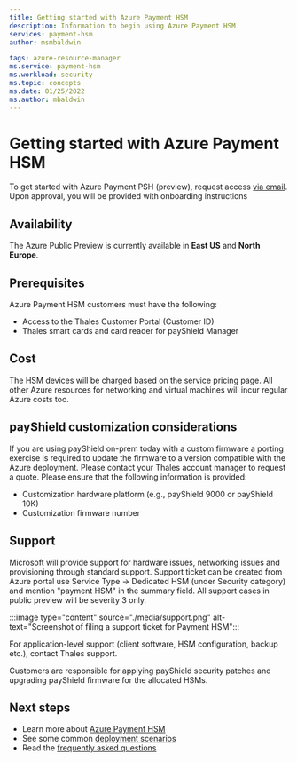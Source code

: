 ```yaml
---
title: Getting started with Azure Payment HSM
description: Information to begin using Azure Payment HSM
services: payment-hsm
author: msmbaldwin

tags: azure-resource-manager
ms.service: payment-hsm
ms.workload: security
ms.topic: concepts
ms.date: 01/25/2022
ms.author: mbaldwin
---
```


# Getting started with Azure Payment HSM

To get started with Azure Payment PSH (preview), request access [via email](mailto:paymentHSMRequest@microsoft.com). Upon approval, you will be provided with onboarding instructions 

## Availability

The Azure Public Preview is currently available in **East US** and **North Europe**.

## Prerequisites 

Azure Payment HSM customers must have the following:

- Access to the Thales Customer Portal (Customer ID)
- Thales smart cards and card reader for payShield Manager

## Cost

The HSM devices will be charged based on the service pricing page. All other Azure resources for networking and virtual machines will incur regular Azure costs too.

## payShield customization considerations

If you are using payShield on-prem today with a custom firmware a porting exercise is required to update the firmware to a version compatible with the Azure deployment. Please contact your Thales account manager to request a quote.
Please ensure that the following information is provided:
- Customization hardware platform (e.g., payShield 9000 or payShield 10K)
- Customization firmware number

## Support

Microsoft will provide support for hardware issues, networking issues and provisioning through standard support. Support ticket can be created from Azure portal use Service Type -> Dedicated HSM (under Security category) and mention "payment HSM" in the summary field.  All support cases in public preview will be severity 3 only.

:::image type="content" source="./media/support.png" alt-text="Screenshot of filing a support ticket for Payment HSM":::
 
For application-level support (client software, HSM configuration, backup etc.), contact Thales support.

Customers are responsible for applying payShield security patches and upgrading payShield firmware for the allocated HSMs.

## Next steps

- Learn more about [Azure Payment HSM](overview.md)
- See some common [deployment scenarios](deployment-scenarios.md)
- Read the [frequently asked questions](faq.yml)


